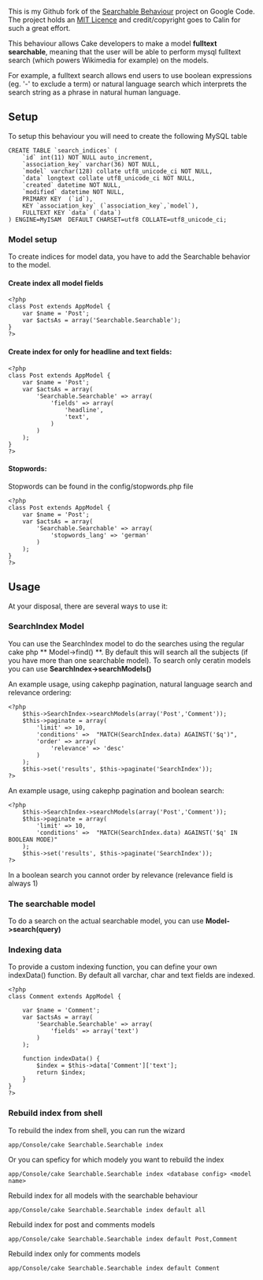 This is my Github fork of the [Searchable Behaviour](http://code.google.com/p/searchable-behaviour-for-cakephp/) project on Google Code. The project holds an [MIT Licence](http://www.opensource.org/licenses/mit-license.php) and credit/copyright goes to Calin for such a great effort.

This behaviour allows Cake developers to make a model **fulltext searchable**, meaning that the user will be able to perform mysql fulltext search (which powers Wikimedia for example) on the models. 

For example, a fulltext search allows end users to use boolean expressions (eg. '-' to exclude a term) or natural language search which interprets the search string as a phrase in natural human language. 

## Setup

To setup this behaviour you will need to create the following MySQL table 

    CREATE TABLE `search_indices` (
    	`id` int(11) NOT NULL auto_increment,
    	`association_key` varchar(36) NOT NULL,
    	`model` varchar(128) collate utf8_unicode_ci NOT NULL,
    	`data` longtext collate utf8_unicode_ci NOT NULL,
    	`created` datetime NOT NULL,
    	`modified` datetime NOT NULL,
    	PRIMARY KEY  (`id`),
    	KEY `association_key` (`association_key`,`model`),
    	FULLTEXT KEY `data` (`data`)
    ) ENGINE=MyISAM  DEFAULT CHARSET=utf8 COLLATE=utf8_unicode_ci;

### Model setup

To create indices for model data, you have to add the Searchable behavior to the model.

#### Create index all model fields

    <?php
    class Post extends AppModel {
        var $name = 'Post';
        var $actsAs = array('Searchable.Searchable');
    }
    ?>

#### Create index for only for headline and text fields:

    <?php
    class Post extends AppModel {
        var $name = 'Post';
        var $actsAs = array(
            'Searchable.Searchable' => array(
                'fields' => array(
                    'headline',
                    'text',
                )
            )
        );
    }
    ?>

#### Stopwords:

Stopwords can be found in the config/stopwords.php file

    <?php
    class Post extends AppModel {
        var $name = 'Post';
        var $actsAs = array(
            'Searchable.Searchable' => array(
                'stopwords_lang' => 'german'
            )
        );
    }
    ?>

## Usage

At your disposal, there are several ways to use it: 

### SearchIndex Model

You can use the SearchIndex model to do the searches using the regular cake php ** Model->find() **. By default this will search all the subjects (if you have more than one searchable model). To search only ceratin models you can use **SearchIndex->searchModels()** 

An example usage, using cakephp pagination, natural language search and relevance ordering:

    <?php
    	$this->SearchIndex->searchModels(array('Post','Comment'));
    	$this->paginate = array(
    		'limit' => 10,
    		'conditions' =>  "MATCH(SearchIndex.data) AGAINST('$q')",
    		'order' => array(
    		    'relevance' => 'desc'
    		)
    	);
    	$this->set('results', $this->paginate('SearchIndex'));
    ?>
    
An example usage, using cakephp pagination and boolean search: 

    <?php
    	$this->SearchIndex->searchModels(array('Post','Comment'));
    	$this->paginate = array(
    		'limit' => 10,
    		'conditions' =>  "MATCH(SearchIndex.data) AGAINST('$q' IN BOOLEAN MODE)"
    	);
    	$this->set('results', $this->paginate('SearchIndex'));
    ?>
In a boolean search you cannot order by relevance (relevance field is always 1)

### The searchable model

To do a search on the actual searchable model, you can use **Model->search(query)** 

### Indexing data

To provide a custom indexing function, you can define your own indexData() function. By default all varchar, char and text fields are indexed. 

    <?php
    class Comment extends AppModel {
    
    	var $name = 'Comment';
    	var $actsAs = array(
            'Searchable.Searchable' => array(
                'fields' => array('text')
            )
        );
    	
    	function indexData() {
    		$index = $this->data['Comment']['text'];
    		return $index;
    	}
    }
    ?>

### Rebuild index from shell

To rebuild the index from shell, you can run the wizard

    app/Console/cake Searchable.Searchable index

Or you can speficy for which modely you want to rebuild the index

    app/Console/cake Searchable.Searchable index <database config> <model name>

Rebuild index for all models with the searchable behaviour

    app/Console/cake Searchable.Searchable index default all

Rebuild index for post and comments models

    app/Console/cake Searchable.Searchable index default Post,Comment

Rebuild index only for comments models

    app/Console/cake Searchable.Searchable index default Comment


 [1]: #Setup
 [2]: #Usage
 [3]: #Model
 [4]: #The_searchable_model
 [5]: #Indexing_data
 [6]: #Rebuild_index_from_shell

